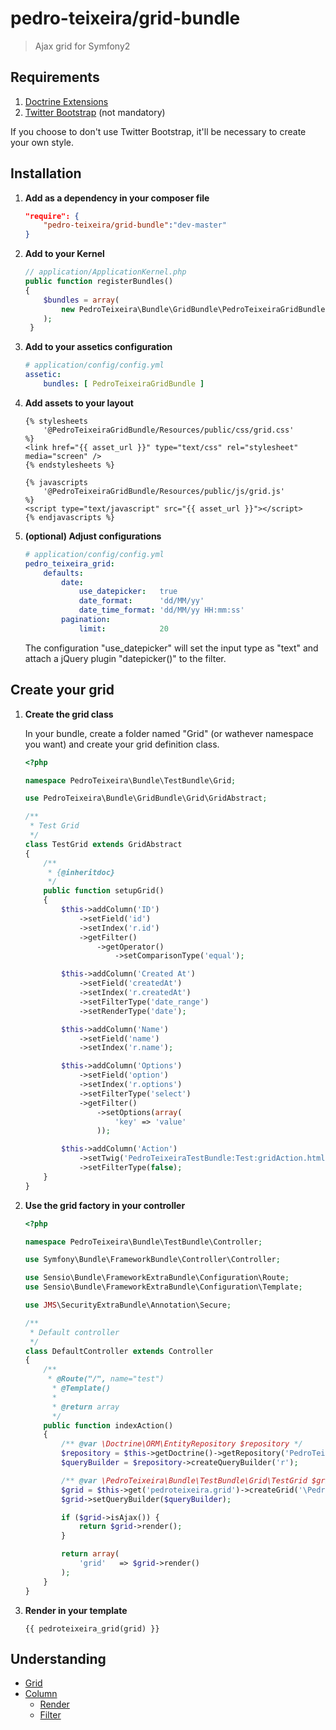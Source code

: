 pedro-teixeira/grid-bundle
===

> Ajax grid for Symfony2


Requirements
------------

1. [Doctrine Extensions](https://github.com/beberlei/DoctrineExtensions)
2. [Twitter Bootstrap](http://twitter.github.com/bootstrap/) (not mandatory)

If you choose to don't use Twitter Bootstrap, it'll be necessary to create your own style.


Installation
------------

1. **Add as a dependency in your composer file**

    ```json
    "require": {
        "pedro-teixeira/grid-bundle":"dev-master"
    }
    ```

2. **Add to your Kernel**

    ```php
    // application/ApplicationKernel.php
    public function registerBundles()
    {
        $bundles = array(
            new PedroTeixeira\Bundle\GridBundle\PedroTeixeiraGridBundle()
        );
     }
    ```

3. **Add to your assetics configuration**

    ```yml
    # application/config/config.yml
    assetic:
        bundles: [ PedroTeixeiraGridBundle ]
    ```

4. **Add assets to your layout**

    ```twig
    {% stylesheets
        '@PedroTeixeiraGridBundle/Resources/public/css/grid.css'
    %}
    <link href="{{ asset_url }}" type="text/css" rel="stylesheet" media="screen" />
    {% endstylesheets %}
    ```

    ```twig
    {% javascripts
        '@PedroTeixeiraGridBundle/Resources/public/js/grid.js'
    %}
    <script type="text/javascript" src="{{ asset_url }}"></script>
    {% endjavascripts %}
    ```

5. **(optional) Adjust configurations**

	```yml
	# application/config/config.yml
	pedro_teixeira_grid:
    	defaults:
        	date:
            	use_datepicker:   true
	            date_format:      'dd/MM/yy'
    	        date_time_format: 'dd/MM/yy HH:mm:ss'
        	pagination:
            	limit:            20
	```
	
	The configuration "use_datepicker" will set the input type as "text" and attach a jQuery plugin "datepicker()" to the filter.


Create your grid
------------

1. **Create the grid class**

    In your bundle, create a folder named "Grid" (or wathever namespace you want) and create your grid definition class.

    ```php
    <?php

    namespace PedroTeixeira\Bundle\TestBundle\Grid;

    use PedroTeixeira\Bundle\GridBundle\Grid\GridAbstract;

    /**
     * Test Grid
     */
    class TestGrid extends GridAbstract
    {
        /**
         * {@inheritdoc}
         */
        public function setupGrid()
        {
            $this->addColumn('ID')
                ->setField('id')
                ->setIndex('r.id')
                ->getFilter()
                    ->getOperator()
                        ->setComparisonType('equal');

            $this->addColumn('Created At')
                ->setField('createdAt')
                ->setIndex('r.createdAt')
                ->setFilterType('date_range')
                ->setRenderType('date');

            $this->addColumn('Name')
                ->setField('name')
                ->setIndex('r.name');

            $this->addColumn('Options')
                ->setField('option')
                ->setIndex('r.options')
                ->setFilterType('select')
                ->getFilter()
                    ->setOptions(array(
                        'key' => 'value'
                    ));

            $this->addColumn('Action')
                ->setTwig('PedroTeixeiraTestBundle:Test:gridAction.html.twig')
                ->setFilterType(false);
        }
    }
    ```

2. **Use the grid factory in your controller**

    ```php
    <?php

    namespace PedroTeixeira\Bundle\TestBundle\Controller;

    use Symfony\Bundle\FrameworkBundle\Controller\Controller;

    use Sensio\Bundle\FrameworkExtraBundle\Configuration\Route;
    use Sensio\Bundle\FrameworkExtraBundle\Configuration\Template;

    use JMS\SecurityExtraBundle\Annotation\Secure;

    /**
     * Default controller
     */
    class DefaultController extends Controller
    {
        /**
         * @Route("/", name="test")
          * @Template()
          *
          * @return array
          */
        public function indexAction()
        {
            /** @var \Doctrine\ORM\EntityRepository $repository */
            $repository = $this->getDoctrine()->getRepository('PedroTeixeiraTestBundle:TestEntity');
            $queryBuilder = $repository->createQueryBuilder('r');

            /** @var \PedroTeixeira\Bundle\TestBundle\Grid\TestGrid $grid */
            $grid = $this->get('pedroteixeira.grid')->createGrid('\PedroTeixeira\Bundle\TestBundle\Grid\TestGrid');
            $grid->setQueryBuilder($queryBuilder);

            if ($grid->isAjax()) {
                return $grid->render();
            }

            return array(
                'grid'   => $grid->render()
            );
        }
    }
    ```

3. **Render in your template**

    ```twig
    {{ pedroteixeira_grid(grid) }}
    ````

Understanding
------------

* [Grid](https://github.com/pedro-teixeira/grid-bundle/tree/master/Resources/doc/grid.md)
* [Column](https://github.com/pedro-teixeira/grid-bundle/tree/master/Resources/doc/column.md)
     * [Render](https://github.com/pedro-teixeira/grid-bundle/tree/master/Resources/doc/column/render.md)
     * [Filter](https://github.com/pedro-teixeira/grid-bundle/tree/master/Resources/doc/column/filter.md)